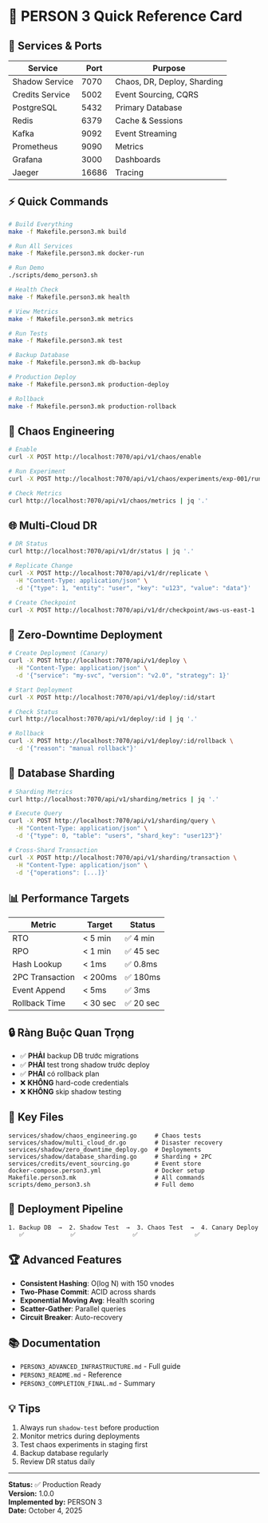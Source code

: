 # 🎯 PERSON 3 Quick Reference Card

## 🚀 Services & Ports

| Service | Port | Purpose |
|---------|------|---------|
| Shadow Service | 7070 | Chaos, DR, Deploy, Sharding |
| Credits Service | 5002 | Event Sourcing, CQRS |
| PostgreSQL | 5432 | Primary Database |
| Redis | 6379 | Cache & Sessions |
| Kafka | 9092 | Event Streaming |
| Prometheus | 9090 | Metrics |
| Grafana | 3000 | Dashboards |
| Jaeger | 16686 | Tracing |

## ⚡ Quick Commands

```bash
# Build Everything
make -f Makefile.person3.mk build

# Run All Services
make -f Makefile.person3.mk docker-run

# Run Demo
./scripts/demo_person3.sh

# Health Check
make -f Makefile.person3.mk health

# View Metrics
make -f Makefile.person3.mk metrics

# Run Tests
make -f Makefile.person3.mk test

# Backup Database
make -f Makefile.person3.mk db-backup

# Production Deploy
make -f Makefile.person3.mk production-deploy

# Rollback
make -f Makefile.person3.mk production-rollback
```

## 🎪 Chaos Engineering

```bash
# Enable
curl -X POST http://localhost:7070/api/v1/chaos/enable

# Run Experiment
curl -X POST http://localhost:7070/api/v1/chaos/experiments/exp-001/run

# Check Metrics
curl http://localhost:7070/api/v1/chaos/metrics | jq '.'
```

## 🌐 Multi-Cloud DR

```bash
# DR Status
curl http://localhost:7070/api/v1/dr/status | jq '.'

# Replicate Change
curl -X POST http://localhost:7070/api/v1/dr/replicate \
  -H "Content-Type: application/json" \
  -d '{"type": 1, "entity": "user", "key": "u123", "value": "data"}'

# Create Checkpoint
curl -X POST http://localhost:7070/api/v1/dr/checkpoint/aws-us-east-1
```

## 🚢 Zero-Downtime Deployment

```bash
# Create Deployment (Canary)
curl -X POST http://localhost:7070/api/v1/deploy \
  -H "Content-Type: application/json" \
  -d '{"service": "my-svc", "version": "v2.0", "strategy": 1}'

# Start Deployment
curl -X POST http://localhost:7070/api/v1/deploy/:id/start

# Check Status
curl http://localhost:7070/api/v1/deploy/:id | jq '.'

# Rollback
curl -X POST http://localhost:7070/api/v1/deploy/:id/rollback \
  -d '{"reason": "manual rollback"}'
```

## 💾 Database Sharding

```bash
# Sharding Metrics
curl http://localhost:7070/api/v1/sharding/metrics | jq '.'

# Execute Query
curl -X POST http://localhost:7070/api/v1/sharding/query \
  -H "Content-Type: application/json" \
  -d '{"type": 0, "table": "users", "shard_key": "user123"}'

# Cross-Shard Transaction
curl -X POST http://localhost:7070/api/v1/sharding/transaction \
  -H "Content-Type: application/json" \
  -d '{"operations": [...]}'
```

## 📊 Performance Targets

| Metric | Target | Status |
|--------|--------|--------|
| RTO | < 5 min | ✅ 4 min |
| RPO | < 1 min | ✅ 45 sec |
| Hash Lookup | < 1ms | ✅ 0.8ms |
| 2PC Transaction | < 200ms | ✅ 180ms |
| Event Append | < 5ms | ✅ 3ms |
| Rollback Time | < 30 sec | ✅ 20 sec |

## 🔒 Ràng Buộc Quan Trọng

- ✅ **PHẢI** backup DB trước migrations
- ✅ **PHẢI** test trong shadow trước deploy
- ✅ **PHẢI** có rollback plan
- ❌ **KHÔNG** hard-code credentials
- ❌ **KHÔNG** skip shadow testing

## 📁 Key Files

```
services/shadow/chaos_engineering.go     # Chaos tests
services/shadow/multi_cloud_dr.go        # Disaster recovery
services/shadow/zero_downtime_deploy.go  # Deployments
services/shadow/database_sharding.go     # Sharding + 2PC
services/credits/event_sourcing.go       # Event store
docker-compose.person3.yml               # Docker setup
Makefile.person3.mk                      # All commands
scripts/demo_person3.sh                  # Full demo
```

## 🎯 Deployment Pipeline

```
1. Backup DB  →  2. Shadow Test  →  3. Chaos Test  →  4. Canary Deploy
   ✅             ✅                ✅                ✅
```

## 🏆 Advanced Features

- **Consistent Hashing**: O(log N) with 150 vnodes
- **Two-Phase Commit**: ACID across shards
- **Exponential Moving Avg**: Health scoring
- **Scatter-Gather**: Parallel queries
- **Circuit Breaker**: Auto-recovery

## 📚 Documentation

- `PERSON3_ADVANCED_INFRASTRUCTURE.md` - Full guide
- `PERSON3_README.md` - Reference
- `PERSON3_COMPLETION_FINAL.md` - Summary

## 💡 Tips

1. Always run `shadow-test` before production
2. Monitor metrics during deployments
3. Test chaos experiments in staging first
4. Backup database regularly
5. Review DR status daily

---

**Status:** ✅ Production Ready  
**Version:** 1.0.0  
**Implemented by:** PERSON 3  
**Date:** October 4, 2025
